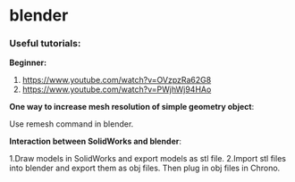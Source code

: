 # blender

### Useful tutorials:
**Beginner:** 
1. https://www.youtube.com/watch?v=OVzpzRa62G8
2. https://www.youtube.com/watch?v=PWjhWj94HAo

**One way to increase mesh resolution of simple geometry object**:

Use remesh command in blender.

**Interaction between SolidWorks and blender**:

1.Draw models in SolidWorks and export models as stl file.
2.Import stl files into blender and export them as obj files. Then plug in obj files in Chrono.
